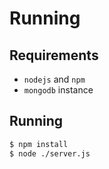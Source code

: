 # Running

## Requirements
* ```nodejs``` and ```npm```
* ```mongodb``` instance


## Running
```bash
$ npm install
$ node ./server.js
```


